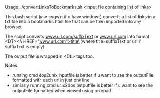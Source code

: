 Usage:
./convertLinksToBookmarks.sh \<input file containing list of links>

This bash script (use cygwin if u have windows) converts a list of links in a txt file into a bookmarks.html file that can be then imported into any browser.

The script converts www.url.com/suffixText or www.url.com into format \<DT>\<A HREF="www.url.com">title\</A>
(where title=suffixText or url if suffixText is empty)

The output file is wrapped in \<DL> tags too.

Notes:
- running cmd dos2unix inputfile is better if u want to see the outputFile formatted with each url in just one line
- similarly running cmd unix2dos outputfile is better if u want to see the outputFile formatted when viewed using notepad
